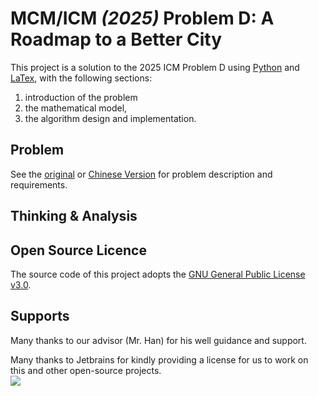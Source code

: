 # **MCM/ICM** _(2025)_ Problem D: A Roadmap to a Better City

This project is a solution to the 2025 ICM Problem D using [Python]() and [LaTex](), with the following sections:
1. introduction of the problem
2. the mathematical model, 
3. the algorithm design and implementation.

## Problem

See the [original](.doc/problem/ORIGINAL.md) or [Chinese Version](.doc/problem/CHINESE.md)
for problem description and requirements.

## Thinking & Analysis


## Open Source Licence

The source code of this project adopts the [GNU General Public License v3.0](https://opensource.org/licenses/GPL-3.0).

## Supports

Many thanks to our advisor (Mr. Han) for his well guidance and support.

Many thanks to Jetbrains for kindly providing a license for us to work on this and other open-source projects.  
![](https://resources.jetbrains.com/storage/products/company/brand/logos/jb_beam.svg)


